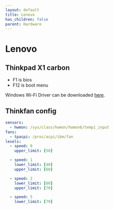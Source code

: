 ```yaml
---
layout: default
title: Lenovo
has_children: false
parent: Hardware
---
```


# Lenovo

## Thinkpad X1 carbon

- F1 is bios
- F12 is boot menu

Windows Wi-Fi Driver can be downloaded [here](https://www.intel.com/content/www/us/en/download/19351/windows-10-and-windows-11-wi-fi-drivers-for-intel-wireless-adapters.html).


## Thinkfan config

```yaml
sensors:
  - hwmon: /sys/class/hwmon/hwmon6/temp1_input
fans:
  - tpacpi: /proc/acpi/ibm/fan
levels:
  - speed: 0
    upper_limit: [50]

  - speed: 1
    lower_limit: [40]
    upper_limit: [60]

  - speed: 2
    lower_limit: [60]
    upper_limit: [70]

  - speed: 5
    lower_limit: [70]
```
